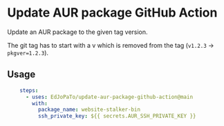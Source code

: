 # Update AUR package GitHub Action

Update an AUR package to the given tag version.

The git tag has to start with a v which is removed from the tag (`v1.2.3` → `pkgver=1.2.3`).

## Usage

```yaml
    steps:
      - uses: EdJoPaTo/update-aur-package-github-action@main
        with:
          package_name: website-stalker-bin
          ssh_private_key: ${{ secrets.AUR_SSH_PRIVATE_KEY }}
```
